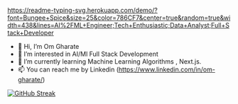 https://readme-typing-svg.herokuapp.com/demo/?font=Bungee+Spice&size=25&color=786CF7&center=true&random=true&width=438&lines=AI%2FML+Engineer;Tech+Enthusiastic;Data+Analyst;Full+Stack+Developer

- 👋 Hi, I’m Om Gharate
- 👀 I’m interested in AI/Ml Full Stack Development
- 🌱 I’m currently learning Machine Learning Algorithms , Next.js. 
- 📫 You can reach me by Linkedin (https://www.linkedin.com/in/om-gharate/)
<!---
Omg018/Omg018 is a ✨ special ✨ repository because its `README.md` (this file) appears on your GitHub profile.
You can click the Preview link to take a look at your changes.
--->
[![GitHub Streak](https://streak-stats.demolab.com?user=Omg018&theme=dark&hide_border=true&date_format=j%20M%5B%20Y%5D&exclude_days=Mon%2CTue%2CWed)](https://git.io/streak-stats)
